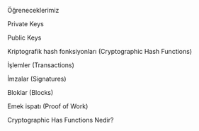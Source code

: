 Öğreneceklerimiz

Private Keys

Public Keys

Kriptografik hash fonksiyonları (Cryptographic Hash Functions)

İşlemler (Transactions)

İmzalar (Signatures)

Bloklar (Blocks)

Emek ispatı (Proof of Work)

Cryptographic Has Functions Nedir?

